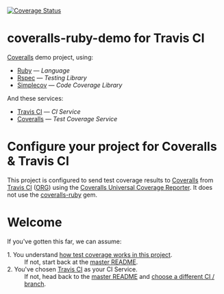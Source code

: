 [![Coverage Status](https://coveralls.io/repos/github/coverallsapp/coveralls-demo-ruby/badge.svg?branch=travis)](https://coveralls.io/github/coverallsapp/coveralls-demo-ruby?branch=travis)

# coveralls-ruby-demo for Travis CI

[Coveralls](https://coveralls.io/) demo project, using:

* [Ruby](https://www.ruby-lang.org/) — *Language*
* [Rspec](https://rspec.info/) — *Testing Library*
* [Simplecov](https://github.com/colszowka/simplecov) — *Code Coverage Library*

And these services:

* [Travis CI](http:://travis-ci.org) — *CI Service*
* [Coveralls](https://coveralls.io/) — *Test Coverage Service*

# Configure your project for Coveralls & Travis CI

This project is configured to send test coverage results to [Coveralls](https://coveralls.io/) from [Travis CI](https://travis-ci.org/) ([ORG](https://travis-ci.org/)) using the [Coveralls Universal Coverage Reporter](https://github.com/coverallsapp/coverage-reporter). It does not use the [coveralls-ruby](https://github.com/lemurheavy/coveralls-ruby) gem.

# Welcome

If you've gotten this far, we can assume:

<dl>
  <dt>1. You understand <a href="https://github.com/coverallsapp/coveralls-demo-ruby#1-understand-test-coverage-in-this-project">how test coverage works in this project</a>.</dt>
  <dd>If not, start back at the <a href="https://github.com/coverallsapp/coveralls-demo-ruby">master README</a>.</dd>

  <dt>2. You've chosen <a href="https://travis-ci.org/">Travis CI</a> as your CI Service.</dt>
  <dd>If not, head back to the <a href="https://github.com/coverallsapp/coveralls-demo-ruby">master README</a> and <a href="https://github.com/coverallsapp/coveralls-demo-ruby#which-ci-service-will-you-use">choose a different CI / branch</a>.</dd>
</dl>
